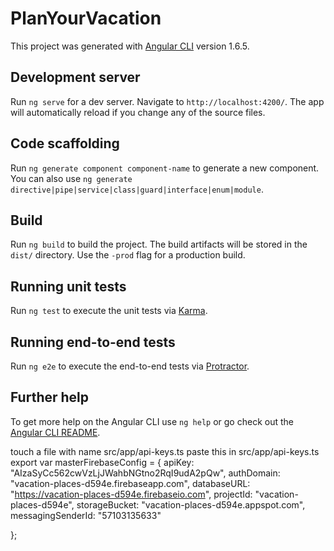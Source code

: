 # PlanYourVacation

This project was generated with [Angular CLI](https://github.com/angular/angular-cli) version 1.6.5.

## Development server

Run `ng serve` for a dev server. Navigate to `http://localhost:4200/`. The app will automatically reload if you change any of the source files.

## Code scaffolding

Run `ng generate component component-name` to generate a new component. You can also use `ng generate directive|pipe|service|class|guard|interface|enum|module`.

## Build

Run `ng build` to build the project. The build artifacts will be stored in the `dist/` directory. Use the `-prod` flag for a production build.

## Running unit tests

Run `ng test` to execute the unit tests via [Karma](https://karma-runner.github.io).

## Running end-to-end tests

Run `ng e2e` to execute the end-to-end tests via [Protractor](http://www.protractortest.org/).

## Further help

To get more help on the Angular CLI use `ng help` or go check out the [Angular CLI README](https://github.com/angular/angular-cli/blob/master/README.md).

touch a file with name
src/app/api-keys.ts
paste this in src/app/api-keys.ts
export var masterFirebaseConfig = {
  apiKey: "AIzaSyCc562cwVzLjJWahbNGtno2RqI9udA2pQw",
  authDomain: "vacation-places-d594e.firebaseapp.com",
  databaseURL: "https://vacation-places-d594e.firebaseio.com",
  projectId: "vacation-places-d594e",
  storageBucket: "vacation-places-d594e.appspot.com",
  messagingSenderId: "57103135633"

};
